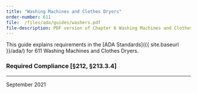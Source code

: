 ```yaml
---
title: "Washing Machines and Clothes Dryers"
order-number: 611
file:  /files/ada/guides/washers.pdf
file-description: PDF version of Chapter 6 Washing Machines and Clothes Dryers Guide
---
```


This guide explains requirements in the [ADA Standards]({{ site.baseurl }}/ada/) for 611 Washing Machines and Clothes Dryers. 

### Required Compliance [§212, §213.3.4]


----

September 2021
